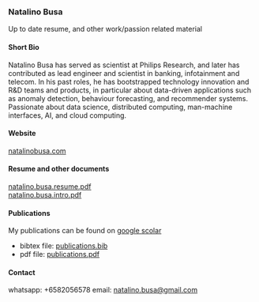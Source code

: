 ### Natalino Busa

Up to date resume, and other work/passion related material

#### Short Bio

Natalino Busa has served as scientist at Philips Research, and later has contributed as lead engineer and scientist in banking, infotainment and telecom. In his past roles, he has bootstrapped technology innovation and R&D teams and products, in particular about data-driven applications such as anomaly detection, behaviour forecasting, and recommender systems. Passionate about data science, distributed computing, man-machine interfaces, AI, and cloud computing.

#### Website

[natalinobusa.com](http://natalinobusa.com)

#### Resume and other documents

[natalino.busa.resume.pdf](https://github.com/natbusa/resume/raw/master/files/natalino.busa.resume.pdf)  
[natalino.busa.intro.pdf](https://github.com/natbusa/resume/raw/master/files/natalino.busa.intro.pdf)

#### Publications

My publications can be found on [google scolar](https://scholar.google.com.sg/citations?user=tWVGk_QAAAAJ&hl=en)  

  - bibtex file:  [publications.bib](https://github.com/natbusa/resume/raw/master/sources/publications.bib)  
  - pdf file: [publications.pdf](https://github.com/natbusa/resume/raw/master/files/publications.pdf)

#### Contact

whatsapp: +6582056578
email: natalino.busa@gmail.com
